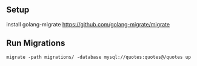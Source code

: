 ## Setup

install golang-migrate https://github.com/golang-migrate/migrate

## Run Migrations

```run from root
migrate -path migrations/ -database mysql://quotes:quotes@/quotes up
```
